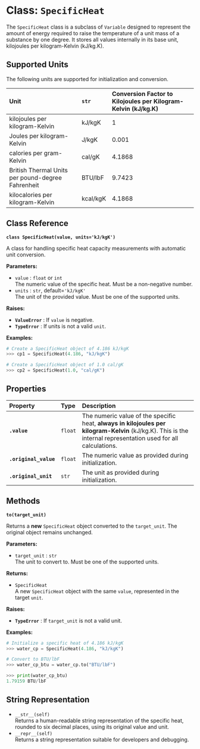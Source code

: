 # **Class: `SpecificHeat`**

The `SpecificHeat` class is a subclass of `Variable` designed to represent the amount of energy required to raise the temperature of a unit mass of a substance by one degree. It stores all values internally in its base unit, kilojoules per kilogram-Kelvin (kJ/kg.K).

## **Supported Units**

The following units are supported for initialization and conversion.

| Unit | `str` | Conversion Factor to Kilojoules per Kilogram-Kelvin (kJ/kg.K) |
| :---- | :---- | :---- |
| kilojoules per kilogram-Kelvin | kJ/kgK | 1 |
| Joules per kilogram-Kelvin | J/kgK | 0.001 |
| calories per gram-Kelvin | cal/gK | 4.1868 |
| British Thermal Units per pound-degree Fahrenheit | BTU/lbF | 9.7423 |
| kilocalories per kilogram-Kelvin | kcal/kgK | 4.1868 |

## **Class Reference**

**`class SpecificHeat(value, units='kJ/kgK')`**

A class for handling specific heat capacity measurements with automatic unit conversion.

**Parameters:**

* `value` : `float` or `int`  
  The numeric value of the specific heat. Must be a non-negative number.  
* `units` : `str`, default=`'kJ/kgK'`  
  The unit of the provided value. Must be one of the supported units.

**Raises:**

* **`ValueError`** : If `value` is negative.  
* **`TypeError`** : If units is not a valid `unit`.

**Examples:**
```py
# Create a SpecificHeat object of 4.186 kJ/kgK  
>>> cp1 = SpecificHeat(4.186, "kJ/kgK")

# Create a SpecificHeat object of 1.0 cal/gK  
>>> cp2 = SpecificHeat(1.0, "cal/gK")
```
## **Properties**

| Property | Type | Description |
| :---- | :---- | :---- |
| **`.value`** | `float` | The numeric value of the specific heat, **always in kilojoules per kilogram-Kelvin** (kJ/kg.K). This is the internal representation used for all calculations. |
| **`.original_value`** | `float` | The numeric value as provided during initialization. |
| **`.original_unit`** | `str` | The unit as provided during initialization. |

## **Methods**

**`to(target_unit)`**

Returns a **new** `SpecificHeat` object converted to the `target_unit`. The original object remains unchanged.

**Parameters:**

* `target_unit` : `str`  
  The unit to convert to. Must be one of the supported units.

**Returns:**

* `SpecificHeat`  
  A new `SpecificHeat` object with the same `value`, represented in the target `unit`.

**Raises:**

* **`TypeError`** : If `target_unit` is not a valid unit.

**Examples:**
```py
# Initialize a specific heat of 4.186 kJ/kgK  
>>> water_cp = SpecificHeat(4.186, "kJ/kgK")

# Convert to BTU/lbF  
>>> water_cp_btu = water_cp.to("BTU/lbF")

>>> print(water_cp_btu)  
1.79159 BTU/lbF
```
## **String Representation**

* `__str__(self)`  
  Returns a human-readable string representation of the specific heat, rounded to six decimal places, using its original value and unit.  
* `__repr__(self)`  
  Returns a string representation suitable for developers and debugging.
